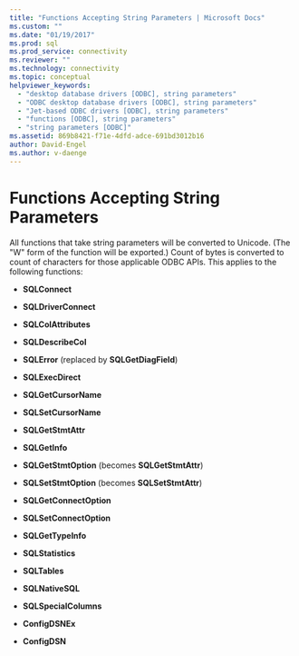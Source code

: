 ```yaml
---
title: "Functions Accepting String Parameters | Microsoft Docs"
ms.custom: ""
ms.date: "01/19/2017"
ms.prod: sql
ms.prod_service: connectivity
ms.reviewer: ""
ms.technology: connectivity
ms.topic: conceptual
helpviewer_keywords: 
  - "desktop database drivers [ODBC], string parameters"
  - "ODBC desktop database drivers [ODBC], string parameters"
  - "Jet-based ODBC drivers [ODBC], string parameters"
  - "functions [ODBC], string parameters"
  - "string parameters [ODBC]"
ms.assetid: 869b8421-f71e-4dfd-adce-691bd3012b16
author: David-Engel
ms.author: v-daenge
---
```

# Functions Accepting String Parameters
All functions that take string parameters will be converted to Unicode. (The "W" form of the function will be exported.) Count of bytes is converted to count of characters for those applicable ODBC APIs. This applies to the following functions:  
  
-   **SQLConnect**  
  
-   **SQLDriverConnect**  
  
-   **SQLColAttributes**  
  
-   **SQLDescribeCol**  
  
-   **SQLError** (replaced by **SQLGetDiagField**)  
  
-   **SQLExecDirect**  
  
-   **SQLGetCursorName**  
  
-   **SQLSetCursorName**  
  
-   **SQLGetStmtAttr**  
  
-   **SQLGetInfo**  
  
-   **SQLGetStmtOption** (becomes **SQLGetStmtAttr**)  
  
-   **SQLSetStmtOption** (becomes **SQLSetStmtAttr**)  
  
-   **SQLGetConnectOption**  
  
-   **SQLSetConnectOption**  
  
-   **SQLGetTypeInfo**  
  
-   **SQLStatistics**  
  
-   **SQLTables**  
  
-   **SQLNativeSQL**  
  
-   **SQLSpecialColumns**  
  
-   **ConfigDSNEx**  
  
-   **ConfigDSN**
